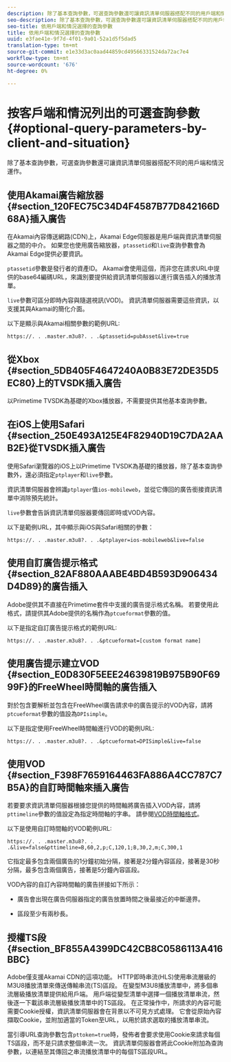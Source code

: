 ```yaml
---
description: 除了基本查詢參數，可選查詢參數還可讓資訊清單伺服器搭配不同的用戶端和情況運作。
seo-description: 除了基本查詢參數，可選查詢參數還可讓資訊清單伺服器搭配不同的用戶端和情況運作。
seo-title: 依用戶端和情況選擇的查詢參數
title: 依用戶端和情況選擇的查詢參數
uuid: e3fae41e-9f7d-4f01-9a01-52a1d5f5dad5
translation-type: tm+mt
source-git-commit: e1e33d3ac0aad44859cd49566331524da72ac7e4
workflow-type: tm+mt
source-wordcount: '676'
ht-degree: 0%

---
```



# 按客戶端和情況列出的可選查詢參數{#optional-query-parameters-by-client-and-situation}

除了基本查詢參數，可選查詢參數還可讓資訊清單伺服器搭配不同的用戶端和情況運作。

## 使用Akamai廣告縮放器{#section_120FEC75C34D4F4587B77D842166D68A}插入廣告

在Akamai內容傳送網路(CDN)上，Akamai Edge伺服器是用戶端與資訊清單伺服器之間的中介。 如果您也使用廣告縮放器，`ptassetid`和`live`查詢參數會為Akamai Edge提供必要資訊。

`ptassetid`參數是發行者的資產ID。 Akamai會使用這個，而非您在請求URL中提供的base64編碼URL，來識別要提供給資訊清單伺服器以進行廣告插入的播放清單。

`live`參數可區分即時內容與隨選視訊(VOD)。 資訊清單伺服器需要這些資訊，以支援其與Akamai的簡化介面。

以下是顯示與Akamai相關參數的範例URL:

```
https://. . .master.m3u8?. . .&ptassetid=pubAsset&live=true
```

## 從Xbox {#section_5DB405F4647240A0B83E72DE35D5EC80}上的TVSDK插入廣告

以Primetime TVSDK為基礎的Xbox播放器，不需要提供其他基本查詢參數。

## 在iOS上使用Safari {#section_250E493A125E4F82940D19C7DA2AAB2E}從TVSDK插入廣告

使用Safari瀏覽器的iOS上以Primetime TVSDK為基礎的播放器，除了基本查詢參數外，還必須指定`ptplayer`和`live`參數。

資訊清單伺服器會辨識`ptplayer`值`ios-mobileweb`，並從它傳回的廣告銜接資訊清單中消除預先統計。

`live`參數會告訴資訊清單伺服器要傳回即時或VOD內容。

以下是範例URL，其中顯示與iOS與Safari相關的參數：

```URL
https://. . .master.m3u8?. . .&ptplayer=ios-mobileweb&live=false
```

## 使用自訂廣告提示格式{#section_82AF880AAABE4BD4B593D906434D4D89}的廣告插入

Adobe提供其不直接在Primetime套件中支援的廣告提示格式名稱。 若要使用此格式，請提供其Adobe提供的名稱作為`ptcueformat`參數的值。

以下是指定自訂廣告提示格式的範例URL:

```URL
https://. . .master.m3u8?. . .&ptcueformat=[custom format name]
```

## 使用廣告提示建立VOD {#section_E0D830F5EEE24639819B975B90F6999F}的FreeWheel時間軸的廣告插入

對於包含要解析並包含在FreeWheel廣告請求中的廣告提示的VOD內容，請將`ptcueformat`參數的值設為`DPIsimple`。

以下是指定使用FreeWheel時間軸進行VOD的範例URL:

```URL
https://. . .master.m3u8?. . .&ptcueformat=DPISimple&live=false
```

## 使用VOD {#section_F398F7659164463FA886A4CC787C7B5A}的自訂時間軸來插入廣告

若要要求資訊清單伺服器根據您提供的時間軸將廣告插入VOD內容，請將`pttimeline`參數的值設定為指定時間軸的字串。 請參閱[VOD時間軸格式](/help/primetime-ad-insertion/~old-msapi-topics/ms-changes-vod-timeline/ms-api-timeline-format.md)。

以下是使用自訂時間軸的VOD範例URL:

```URL
https://. . .master.m3u8?. . .&live=false&pttimeline=B,60,2,p;C,120,1;B,30,2,m;C,300,1
```

它指定最多包含兩個廣告的1分鐘初始分隔，接著是2分鐘內容區段，接著是30秒分隔，最多包含兩個廣告，接著是5分鐘內容區段。

VOD內容的自訂內容時間軸的廣告拼接如下所示：

* 廣告會出現在廣告伺服器指定的廣告放置時間之後最接近的中斷邊界。

* 區段至少有兩秒長。

## 授權TS段{#section_BF855A4399DC42CB8C0586113A416BBC}

Adobe僅支援Akamai CDN的這項功能。 HTTP即時串流(HLS)使用串流層級的M3U8播放清單來傳送傳輸串流(TS)區段。 在變型M3U8播放清單中，將多個串流層級播放清單提供給用戶端。 用戶端從變型清單中選擇一個播放清單串流，然後逐一下載該串流層級播放清單中的TS區段。 在正常操作中，所請求的內容可能需要Cookie授權，資訊清單伺服器會在背景以不可見方式處理。 它會從原始內容擷取Cookie，並附加適當的Token至URL，以用於請求選取的播放清單串流。

當引導URL查詢參數包含`pttoken=true`時，發佈者會要求使用Cookie來請求每個TS區段，而不是只請求整個串流一次。 資訊清單伺服器會將此Cookie附加為查詢參數，以連結至其傳回之串流播放清單中的每個TS區段URL。
